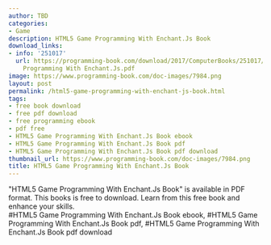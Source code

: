 ```yaml
---
author: TBD
categories:
- Game
description: HTML5 Game Programming With Enchant.Js Book
download_links:
- info: '251017'
  url: https://programming-book.com/download/2017/ComputerBooks/251017/HTML5 Game
    Programming With Enchant.Js.pdf
image: https://www.programming-book.com/doc-images/7984.png
layout: post
permalink: /html5-game-programming-with-enchant-js-book.html
tags:
- free book download
- free pdf download
- free programming ebook
- pdf free
- HTML5 Game Programming With Enchant.Js Book ebook
- HTML5 Game Programming With Enchant.Js Book pdf
- HTML5 Game Programming With Enchant.Js Book pdf download
thumbnail_url: https://www.programming-book.com/doc-images/7984.png
title: HTML5 Game Programming With Enchant.Js Book
---
```


 
<div class="item-desc text-justify">
  "HTML5 Game Programming With Enchant.Js Book" is available in PDF format. This books is free to download. Learn from this free book and enhance your skills.
  <br>
  #HTML5 Game Programming With Enchant.Js Book ebook, #HTML5 Game Programming With Enchant.Js Book pdf, #HTML5 Game Programming With Enchant.Js Book pdf download
</div>